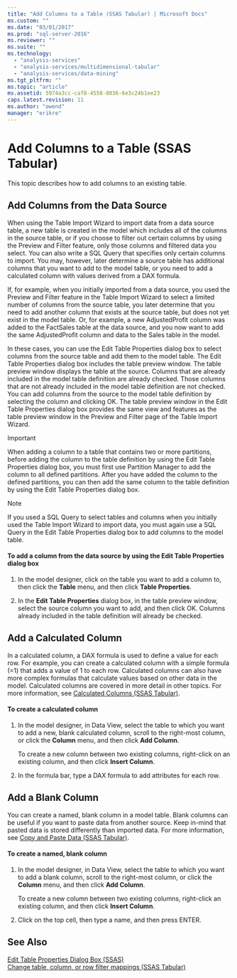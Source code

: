 ```yaml
---
title: "Add Columns to a Table (SSAS Tabular) | Microsoft Docs"
ms.custom: ""
ms.date: "03/01/2017"
ms.prod: "sql-server-2016"
ms.reviewer: ""
ms.suite: ""
ms.technology: 
  - "analysis-services"
  - "analysis-services/multidimensional-tabular"
  - "analysis-services/data-mining"
ms.tgt_pltfrm: ""
ms.topic: "article"
ms.assetid: 5974a3cc-caf8-4558-8836-6e3c24b1ee23
caps.latest.revision: 11
ms.author: "owend"
manager: "erikre"
---
```

# Add Columns to a Table (SSAS Tabular)
  This topic describes how to add columns to an existing table.  
  
## Add Columns from the Data Source  
 When using the Table Import Wizard to import data from a data source table, a new table is created in the model which includes all of the columns in the source table, or if you choose to filter out certain columns by using the Preview and Filter feature, only those columns and filtered data you select. You can also write a SQL Query that specifies only certain columns to import. You may, however, later determine a source table has additional columns that you want to add to the model table, or you need to add a calculated column with values derived from a DAX formula.  
  
 If, for example, when you initially imported from a data source, you used the Preview and Filter feature in the Table Import Wizard to select a limited number of columns from the source table, you later determine that you need to add another column that exists at the source table, but does not yet exist in the model table. Or, for example, a new AdjustedProfit column was added to the FactSales table at the data source, and you now want to add the same AdjustedProfit column and data to the Sales table in the model.  
  
 In these cases, you can use the Edit Table Properties dialog box to select columns from the source table and add them to the model table. The Edit Table Properties dialog box includes the table preview window. The table preview window displays the table at the source. Columns that are already included in the model table definition are already checked. Those columns that are not already included in the model table definition are not checked. You can add columns from the source to the model table definition by selecting the column and clicking OK. The table preview window in the Edit Table Properties dialog box provides the same view and features as the table preview window in the Preview and Filter page of the Table Import Wizard.  
  
> [!IMPORTANT]  
>  When adding a column to a table that contains two or more partitions, before adding the column to the table definition by using the Edit Table Properties dialog box, you must first use Partition Manager to add the column to all defined partitions. After you have added the column to the defined partitions, you can then add the same column to the table definition by using the Edit Table Properties dialog box.  
  
> [!NOTE]  
>  If you used a SQL Query to select tables and columns when you initially used the Table Import Wizard to import data, you must again use a SQL Query in the Edit Table Properties dialog box to add columns to the model table.  
  
#### To add a column from the data source by using the Edit Table Properties dialog box  
  
1.  In the model designer, click on the table you want to add a column to, then click the **Table** menu, and then click  **Table Properties**.  
  
2.  In the **Edit Table Properties** dialog box, in the table preview window, select the source column you want to add, and then click OK. Columns already included in the table definition will already be checked.  
  
## Add a Calculated Column  
 In a calculated column, a DAX formula is used to define a value for each row. For example, you can create a calculated column with a simple formula (=1) that adds a value of 1 to each row. Calculated columns can also have more complex formulas that calculate values based on other data in the model. Calculated columns are covered in more detail in other topics. For more information, see [Calculated Columns &#40;SSAS Tabular&#41;](../../analysis-services/tabular-models/ssas-calculated-columns.md).  
  
#### To create a calculated column  
  
1.  In the model designer, in Data View, select the table to which you want to add a new, blank calculated column, scroll to the right-most column, or click the **Column** menu, and then click **Add Column**.  
  
     To create a new column between two existing columns, right-click on an existing column, and then click **Insert Column**.  
  
2.  In the formula bar, type a DAX formula to add attributes for each row.  
  
## Add a Blank Column  
 You can create a named, blank column in a model table. Blank columns can be useful if you want to paste data from another source. Keep in-mind that pasted data is stored differently than imported data. For more information, see [Copy and Paste Data &#40;SSAS Tabular&#41;](../../analysis-services/tabular-models/ssas-import-data-copy-and-paste-data.md).  
  
#### To create a named, blank column  
  
1.  In the model designer, in Data View, select the table to which you want to add a blank column, scroll to the right-most column, or click the **Column** menu, and then click **Add Column**.  
  
     To create a new column between two existing columns, right-click an existing column, and then click **Insert Column**.  
  
2.  Click on the top cell, then type a name, and then press ENTER.  
  
## See Also  
 [Edit Table Properties Dialog Box &#40;SSAS&#41;](../../a9retired/edit-table-properties-dialog-box-ssas.md)   
 [Change table, column, or row filter mappings &#40;SSAS Tabular&#41;](../../analysis-services/tabular-models/change-table-column-or-row-filter-mappings-ssas-tabular.md)  
  
  